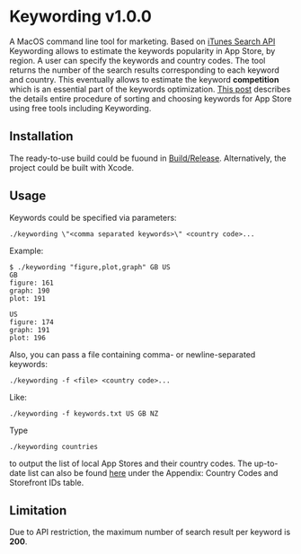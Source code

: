 # Keywording v1.0.0

A MacOS command line tool for marketing. Based on [iTunes Search API](https://affiliate.itunes.apple.com/resources/documentation/itunes-store-web-service-search-api/) Keywording allows to estimate the keywords popularity in App Store, by region. A user can specify the keywords and country codes. The tool returns the number of the search results corresponding to each keyword and country. This eventually allows to estimate the keyword **competition** which is an essential part of the keywords optimization. [This post](https://kelindev.blogspot.com/2018/08/appstore-keywords.html) describes the details entire procedure of sorting and choosing keywords for App Store using free tools including Keywording.

## Installation

The ready-to-use build could be fuound in [Build/Release](https://github.com/kvaDrug/Keywording/tree/master/Build/Release). Alternatively, the project could be built with Xcode.

## Usage

Keywords could be specified via parameters:

`./keywording \"<comma separated keywords>\" <country code>...`

Example:

```
$ ./keywording "figure,plot,graph" GB US
GB
figure: 161
graph: 190
plot: 191

US
figure: 174
graph: 191
plot: 196
```

Also, you can pass a file containing comma- or newline-separated keywords:

`./keywording -f <file> <country code>...`

Like:

`./keywording -f keywords.txt US GB NZ`

Type

`./keywording countries`

to output the list of local App Stores and their country codes. The up-to-date list can also be found [here](https://affiliate.itunes.apple.com/resources/documentation/linking-to-the-itunes-music-store/) under the Appendix: Country Codes and Storefront IDs table.

## Limitation

Due to API restriction, the maximum number of search result per keyword is **200**.
